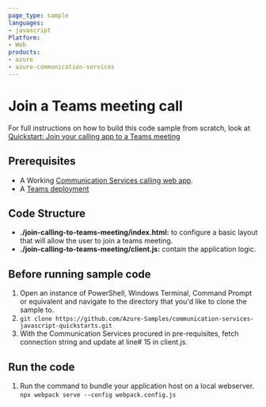 ```yaml
---
page_type: sample
languages:
- javascript
Platform:
- Web
products:
- azure
- azure-communication-services
---
```



# Join a Teams meeting call

For full instructions on how to build this code sample from scratch, look at [Quickstart: Join your calling app to a Teams meeting](https://docs.microsoft.com/azure/communication-services/quickstarts/voice-video-calling/get-started-teams-interop?pivots=platform-web)

## Prerequisites

- A Working [Communication Services calling web app](https://docs.microsoft.com/azure/communication-services/quickstarts/voice-video-calling/getting-started-with-calling?pivots=platform-web). 
- A [Teams deployment](https://docs.microsoft.com/deployoffice/teams-install)

## Code Structure

- **./join-calling-to-teams-meeting/index.html:** to configure a basic layout that will allow the user to join a teams meeting.
- **./join-calling-to-teams-meeting/client.js:** contain the application logic.

## Before running sample code

1. Open an instance of PowerShell, Windows Terminal, Command Prompt or equivalent and navigate to the directory that you'd like to clone the sample to.
2. `git clone https://github.com/Azure-Samples/communication-services-javascript-quickstarts.git`
3. With the Communication Services procured in pre-requisites, fetch connection string and update at line# 15 in client.js.

## Run the code
1. Run the command to bundle your application host on a local webserver. `npx webpack serve --config webpack.config.js`
